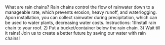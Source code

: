 What are rain chains?
Rain chains control the flow of rainwater down to a manageable rate, which prevents erosion, heavy runoff, and waterlogging. Apon installation, you can collect rainwater during precipitation, which can be used to water plants, decreasing water costs.
Instructions:
1)Install rain chain to your roof. 
2) Put a bucket/container below the rain chain.
3) Wait till it rains!
Join us to create a better future by saving our water with rain chains!
